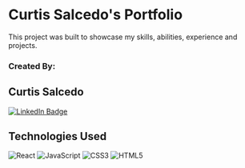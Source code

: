 # Curtis Salcedo's Portfolio

This project was built to showcase my skills, abilities, experience and projects.

### Created By:
## Curtis Salcedo

[![LinkedIn Badge](https://img.shields.io/badge/-@curtissalcedo-blue?style=flat&logo=Linkedin&logoColor=black)](https://www.linkedin.com/in/curtis-salcedo/)

## Technologies Used
![React](https://img.shields.io/badge/-React-05122A?style=flat&logo=react)
![JavaScript](https://img.shields.io/badge/-JavaScript-05122A?style=flat&logo=javascript)
![CSS3](https://img.shields.io/badge/-CSS-05122A?style=flat&logo=css3)
![HTML5](https://img.shields.io/badge/-HTML5-05122A?style=flat&logo=html5)
